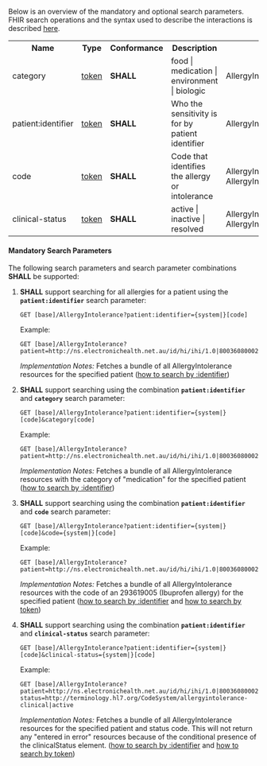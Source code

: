 Below is an overview of the mandatory and optional search parameters. FHIR search operations and the syntax used to describe the interactions is described <a href="http://hl7.org/fhir/R4/search.html">here</a>.

<table class="list" width="100%">
<tbody>
  <tr>
    <th>Name</th>
    <th>Type</th>
    <th>Conformance</th>
    <th>Description</th>
    <th>Path</th>
  </tr>
  <tr>
        <td>category</td>
        <td><a href="http://hl7.org/fhir/search.html#token">token</a></td>
        <td><b>SHALL</b></td>
        <td>food | medication | environment | biologic</td>
        <td>AllergyIntolerance.category</td>
  </tr>
  <tr>
        <td>patient:identifier</td>
        <td><a href="https://build.fhir.org/search.html#token">token</a></td>
        <td><b>SHALL</b></td>
        <td>Who the sensitivity is for by patient identifier</td>
        <td>AllergyIntolerance.patient.identifier</td>
  </tr>
  <tr>
        <td>code</td>
        <td><a href="http://hl7.org/fhir/search.html#token">token</a></td>
        <td><b>SHALL</b></td>
        <td>Code that identifies the allergy or intolerance</td>
        <td>AllergyIntolerance.code | AllergyIntolerance.reaction.substance</td>
  </tr>
  <tr>
        <td>clinical-status</td>
        <td><a href="http://hl7.org/fhir/search.html#token">token</a></td>
        <td><b>SHALL</b></td>
        <td>active | inactive | resolved</td>
        <td>AllergyIntolerance.code | AllergyIntolerance.reaction.substance</td>
  </tr>
 </tbody>
</table>


#### Mandatory Search Parameters

The following search parameters and search parameter combinations **SHALL** be supported:

1. **SHALL** support searching for all allergies for a patient using the **`patient:identifier`** search parameter:

    `GET [base]/AllergyIntolerance?patient:identifier={system|}[code]`

    Example:
    ~~~
    GET [base]/AllergyIntolerance?patient=http://ns.electronichealth.net.au/id/hi/ihi/1.0|8003608000228437
    ~~~
    *Implementation Notes:* Fetches a bundle of all AllergyIntolerance resources for the specified patient ([how to search by :identifier](http://hl7.org/fhir/R4/search.html#reference))


1. **SHALL** support searching using the combination **`patient:identifier`** and **`category`** search parameter:

    `GET [base]/AllergyIntolerance?patient:identifier={system|}[code]&category[code]`

    Example:
    ~~~
    GET [base]/AllergyIntolerance?patient=http://ns.electronichealth.net.au/id/hi/ihi/1.0|8003608000228437&category=medication
    ~~~
    *Implementation Notes:* Fetches a bundle of all AllergyIntolerance resources with the category of "medication" for the specified patient ([how to search by :identifier](http://hl7.org/fhir/R4/search.html#reference))


1. **SHALL** support searching using the combination **`patient:identifier`** and **`code`** search parameter:

    `GET [base]/AllergyIntolerance?patient:identifier={system|}[code]&code={system|}[code]`

    Example:
    ~~~
    GET [base]/AllergyIntolerance?patient=http://ns.electronichealth.net.au/id/hi/ihi/1.0|8003608000228437&code=http://snomed.info/sct|293619005
    ~~~
    *Implementation Notes:* Fetches a bundle of all AllergyIntolerance resources with the code of an 293619005 (Ibuprofen allergy) for the specified patient ([how to search by :identifier](http://hl7.org/fhir/R4/search.html#reference) and [how to search by token](http://hl7.org/fhir/search.html#token))

1. **SHALL** support searching using the combination **`patient:identifier`** and **`clinical-status`** search parameter:

    `GET [base]/AllergyIntolerance?patient:identifier={system|}[code]&clinical-status={system|}[code]`

    Example:
    ~~~
    GET [base]/AllergyIntolerance?patient=http://ns.electronichealth.net.au/id/hi/ihi/1.0|8003608000228437&clinical-status=http://terminology.hl7.org/CodeSystem/allergyintolerance-clinical|active
    ~~~
    *Implementation Notes:* Fetches a bundle of all AllergyIntolerance resources for the specified patient and status code.  This will not return any &#34;entered in error&#34; resources because of the conditional presence of the clinicalStatus element. ([how to search by :identifier](http://hl7.org/fhir/R4/search.html#reference) and [how to search by token](http://hl7.org/fhir/search.html#token))